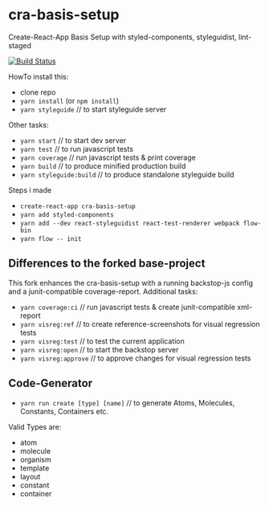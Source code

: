 # cra-basis-setup
Create-React-App Basis Setup with styled-components, styleguidist, lint-staged

[![Build Status](https://travis-ci.org/ithie/cra-basis-setup.svg?branch=master)](https://travis-ci.org/ithie/cra-basis-setup)



HowTo install this:
 - clone repo
 - `yarn install` (or `npm install`)
 - `yarn styleguide`  // to start styleguide server
 
Other tasks: 
- `yarn start` // to start dev server
- `yarn test`  // to run javascript tests
- `yarn coverage`  // run javascript tests & print coverage
- `yarn build` // to produce minified production build 
- `yarn styleguide:build` // to produce standalone styleguide build

Steps i made
* `create-react-app cra-basis-setup`
* `yarn add styled-components`
* `yarn add --dev react-styleguidist react-test-renderer webpack flow-bin`
* `yarn flow -- init`


## Differences to the forked base-project

This fork enhances the cra-basis-setup with a running backstop-js config and a junit-compatible coverage-report.
Additional tasks:

- `yarn coverage:ci`  // run javascript tests & create junit-compatible xml-report
- `yarn visreg:ref` // to create reference-screenshots for visual regression tests
- `yarn visreg:test` // to test the current application
- `yarn visreg:open` // to start the backstop server
- `yarn visreg:approve` // to approve changes for visual regression tests

## Code-Generator

- `yarn run create [type] [name]` // to generate Atoms, Molecules, Constants, Containers etc.

Valid Types are:
- atom
- molecule
- organism
- template
- layout
- constant
- container
